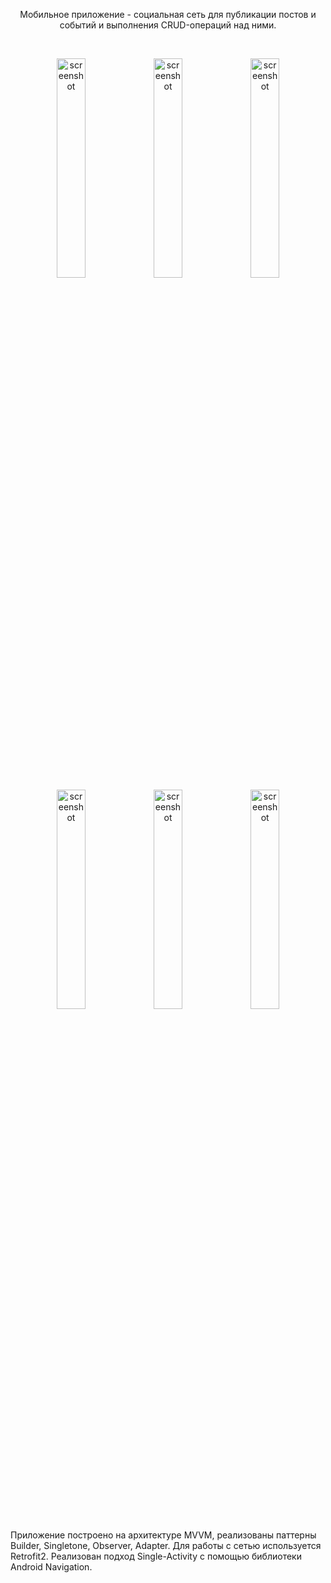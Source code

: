 <p align="center"> 
Мобильное приложение - социальная сеть для публикации постов и событий и выполнения CRUD-операций над ними. 
</p>

</br>

<p float="left" align="center">
  
<img alt="screenshot" width="30%" src="https://github.com/user-attachments/assets/4c611391-3699-4907-a250-0f8b35e3dcdc"/>
<img alt="screenshot" width="30%" src="https://github.com/user-attachments/assets/e4708851-3e58-40df-b71f-cdd35120e618"/>
<img alt="screenshot" width="30%" src="https://github.com/user-attachments/assets/e9af64e4-485c-417f-9a0f-090188937b69"/>
<img alt="screenshot" width="30%" src="https://github.com/user-attachments/assets/679a83a1-ecfc-4fa0-b8d9-02e65556da32"/>
<img alt="screenshot" width="30%" src="https://github.com/user-attachments/assets/c1e2c00a-0b59-424a-bb07-83018ec8d1e6"/>
<img alt="screenshot" width="30%" src="https://github.com/user-attachments/assets/edd7bbc5-3cb6-4498-bdde-2d7acae956f9"/>
</p>

Приложение построено на архитектуре MVVM, реализованы паттерны Builder, Singletone, Observer, Adapter. Для работы с сетью используется Retrofit2. Реализован подход Single-Activity с помощью библиотеки Android Navigation.

